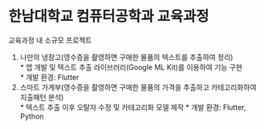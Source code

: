 # 한남대학교 컴퓨터공학과 교육과정<br>
교육과정 내 소규모 프로젝트<br>
1. 나만의 냉장고(영수증을 촬영하면 구매한 물품의 텍스트를 추출하여 정리)<br>
<t>* 앱 개발 및 텍스트 추출 라이브러리(Google ML Kit)를 이용하여 기능 구현<br>
<t>* 개발 환경: Flutter
2. 스마트 가계부(영수증을 촬영하면 구매한 물품의 가격을 추출하고 카테고리화하여 지출패턴 분석)<br>
<t>* 텍스트 추출 이후 오탈자 수정 및 카테고리화 모델 제작
<t>* 개발 환경: Flutter, Python
